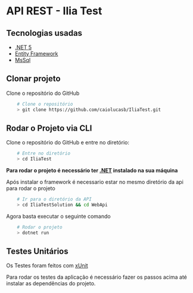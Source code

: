 # **API REST - Ilia Test**

## **Tecnologias usadas**
-   [.NET 5](https://docs.microsoft.com/en-us/dotnet/?WT.mc_id=dotnet-35129-website)
-   [Entity Framework](https://docs.microsoft.com/pt-br/ef/)
-   [MsSql](https://docs.microsoft.com/pt-br/sql/?view=sql-server-ver15)

## **Clonar projeto**

Clone o repositório do GitHub

```bash
    # Clone o repositório
    > git clone https://github.com/caiolucasb/IliaTest.git

```

## **Rodar o Projeto via CLI**

Clone o repositório do GitHub e entre no diretório:

```bash
    # Entre no diretório
    > cd IliaTest
```

**Para rodar o projeto é necessário ter [.NET](https://dotnet.microsoft.com/en-us/download/dotnet/5.0) instalado na sua máquina**

Após instalar o framework é necessario estar no mesmo diretório da api para rodar o projeto

```bash
    # Ir para o diretório da API
    > cd IliaTestSolution && cd WebApi
```

Agora basta executar o seguinte comando

```bash
    # Rodar o projeto
    > dotnet run
```

## **Testes Unitários**

Os Testes foram feitos com [xUnit](https://xunit.net/)

Para rodar os testes da aplicação é necessário fazer os passos acima até instalar as dependências do projeto.